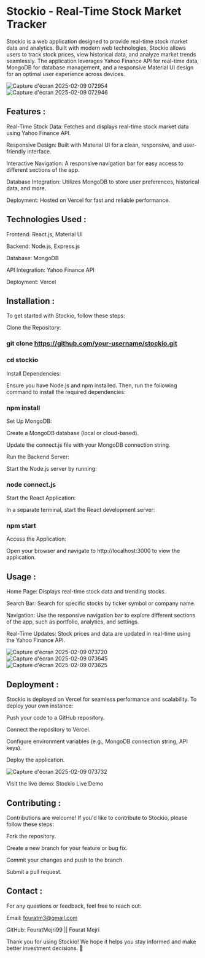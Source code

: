 # Stockio - Real-Time Stock Market Tracker

Stockio is a web application designed to provide real-time stock market data and analytics. Built with modern web technologies, Stockio allows users to track stock prices, view historical data, and analyze market trends seamlessly. The application leverages Yahoo Finance API for real-time data, MongoDB for database management, and a responsive Material UI design for an optimal user experience across devices.

![Capture d'écran 2025-02-09 072954](https://github.com/user-attachments/assets/205bfdc1-5587-464a-ac13-8ae13e077f1f)
![Capture d'écran 2025-02-09 072946](https://github.com/user-attachments/assets/6de9f1a5-b9cf-45d8-bca6-1d9dce56d0a1)

## Features :

Real-Time Stock Data: Fetches and displays real-time stock market data using Yahoo Finance API.

Responsive Design: Built with Material UI for a clean, responsive, and user-friendly interface.

Interactive Navigation: A responsive navigation bar for easy access to different sections of the app.

Database Integration: Utilizes MongoDB to store user preferences, historical data, and more.

Deployment: Hosted on Vercel for fast and reliable performance.

## Technologies Used : 

Frontend: React.js, Material UI

Backend: Node.js, Express.js

Database: MongoDB

API Integration: Yahoo Finance API

Deployment: Vercel

## Installation :

To get started with Stockio, follow these steps:

Clone the Repository:

### git clone https://github.com/your-username/stockio.git
### cd stockio

Install Dependencies:

Ensure you have Node.js and npm installed. Then, run the following command to install the required dependencies:

### npm install

Set Up MongoDB:

Create a MongoDB database (local or cloud-based).

Update the connect.js file with your MongoDB connection string.

Run the Backend Server:

Start the Node.js server by running:

### node connect.js

Start the React Application:

In a separate terminal, start the React development server:

### npm start

Access the Application:

Open your browser and navigate to http://localhost:3000 to view the application.

## Usage :

Home Page: Displays real-time stock data and trending stocks.

Search Bar: Search for specific stocks by ticker symbol or company name.

Navigation: Use the responsive navigation bar to explore different sections of the app, such as portfolio, analytics, and settings.

Real-Time Updates: Stock prices and data are updated in real-time using the Yahoo Finance API.

![Capture d'écran 2025-02-09 073720](https://github.com/user-attachments/assets/4d52a33d-99f0-4a8e-aa6b-057d4e7c8baa)
![Capture d'écran 2025-02-09 073645](https://github.com/user-attachments/assets/988a07b6-85cb-4bec-ab2a-7d118853ee26)
![Capture d'écran 2025-02-09 073625](https://github.com/user-attachments/assets/236d8a99-8282-48b5-b975-3a9ac116ffef)


## Deployment :

Stockio is deployed on Vercel for seamless performance and scalability. To deploy your own instance:

Push your code to a GitHub repository.

Connect the repository to Vercel.

Configure environment variables (e.g., MongoDB connection string, API keys).

Deploy the application.

![Capture d'écran 2025-02-09 073732](https://github.com/user-attachments/assets/d6542dae-94ac-4f8b-ae19-815935a1062e)

Visit the live demo: Stockio Live Demo

## Contributing :

Contributions are welcome! If you'd like to contribute to Stockio, please follow these steps:

Fork the repository.

Create a new branch for your feature or bug fix.

Commit your changes and push to the branch.

Submit a pull request.

## Contact :

For any questions or feedback, feel free to reach out:

Email: fouratm3@gmail.com

GitHub: FouratMejri99 || Fourat Mejri


Thank you for using Stockio! We hope it helps you stay informed and make better investment decisions. 🚀
